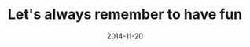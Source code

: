 ---
layout: base.njk
title : 'Let&#39;s always remember to have fun' 
view_title : 'Let&#39;s always remember to have fun' 
year : '2014' 
date : '2014-11-20' 
img_file : '/drawing/letsalwaysrembertohavefun.png' 
html_file : 'letsalwaysrembertohavefun' 
next_html : 'sometimesiwishforthings.html' 
year_order : '32' 
permalink : "title/{{html_file}}.html"
---